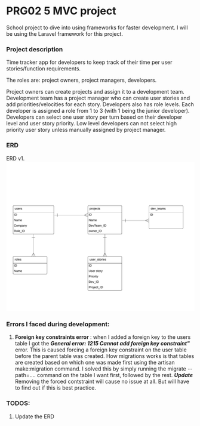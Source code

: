 # PRG02 5 MVC project

School project to dive into using frameworks for faster development. I will be using the Laravel framework for this project.

### Project description
Time tracker app for developers to keep track of their time per user stories/function requirements.

The roles are: project owners, project managers, developers.

Project owners can create projects and assign it to a development team. Development team has a project manager who can create user stories and add priorities/velocities for each story. 
Developers also has role levels. Each developer is assigned a role from 1 to 3 (with 1 being the junior developer). Developers can select one user story per turn based on their developer level and user story priority. Low level developers can not select high priority user story unless manually assigned by project manager.

### ERD 
ERD v1.
![picture](ERD_MVC.png)

### Errors I faced during development:
1. **Foreign key constraints error** : when I added a foreign key to the users table I got the **_General error: 1215 Cannot add foreign key constraint"_** error. This is caused forcing a foreign key constraint on the user table before the parent table was created. How migrations works is that tables are created based on which one was made first using the artisan make:migration command. I solved this by simply running the migrate --path=.... command on the table I want first, followed by the rest. ***Update*** Removing the forced contstraint will cause no issue at all. But will have to find out if this is best practice.


### TODOS:
1. Update the ERD